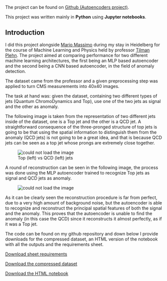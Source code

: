 The project can be found on <a href="https://github.com/S3gmentati0nFault/autoencoders">Github (Autoencoders project)</a>.

This project was written mainly in **Python** using **Jupyter notebooks**.

<h2>Introduction</h2>
I did this project alongside <a href="https://github.com/MassimoMario">Mario Massimo</a> during my stay in Heidelberg for the course of Machine Learning and Physics held by professor <a href="https://www.thphys.uni-heidelberg.de/~plehn/">Tilman Plehn</a>. The project aimed at comparing performance for two different machine learning architectures, the first being an MLP based autoencoder and the second being a CNN based autoencoder, in the field of anomaly detection.

The dataset came from the professor and a given preprocessing step was applied to turn CMS measurements into 40x40 images.

The task at hand was: given the dataset, containing two different types of jets (Quantum ChromoDynamics and Top), use one of the two jets as signal and the other as anomaly.

The following image is taken from the representation of two different jets inside of the dataset, one is a Top jet and the other is a QCD jet.
A straightforward consequence of the three-pronged structure of top jets is going to be that using the spatial information to distinguish them from the anomaly (QCD jets) is not going to be a great idea, and that is because QCD jets can be seen as a top jet whose prongs are extremely close together.

<figure>
  <img src="../assets/qcd_vs_top.png" alt="could not load the image">
  <figcaption>Top (left) vs QCD (left) jets</figcaption>
</figure>

A round of reconstruction can be seen in the following image, the process was done using the MLP autoencoder trained to recognize Top jets as signal and QCD jets as anomaly.

<figure>
  <img src="../assets/mlp_reconstruction.png" alt="could not load the image">
</figure>

As it can be clearly seen the reconstruction procedure is far from perfect, due to a very high amount of background noise, but the autoencoder is able to recognize and reconstruct the principal spatial features of both the signal and the anomaly. This proves that the autoencoder is unable to find the anomaly (in this case the QCD) since it reconstructs it almost perfectly, as if it was a Top jet.

The code can be found on my github repository and down below I provide downloads for the compressed dataset, an HTML version of the notebook with all the outputs and the requirements sheet.

<a href="https://github.com/S3gmentati0nFault/autoencoders/releases/download/Major/sheet.pdf">Download sheet requirements</a>

<a href="https://github.com/S3gmentati0nFault/autoencoders/releases/download/final-release/data.zip">Download the compressed dataset</a>

<a href="https://github.com/S3gmentati0nFault/autoencoders/releases/download/final-release/easy_reading.html">Download the HTML notebook</a>
